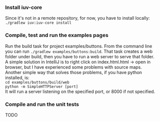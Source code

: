 ### Install iuv-core
Since it's not in a remote repository, for now, you have to install locally:  
`./gradlew iuv:iuv-core install`

### Compile, test and run the examples pages
Run the build task for project examples/buttons. From the command line you can run `./gradlew examples/buttons:build`.
That task creates a web folder under build, then you have to run a web server to serve that folder.  
A simple solution in IntelliJ is to right click on index.html.html -> open in browser, but I have experienced some problems with source maps.  
Another simple way that solves those problems, if you have python installed, is:  
`cd examples/buttons/build/web`  
`python -m SimpleHTTPServer [port]`  
It will run a server listening on the specified port, or 8000 if not specified.

### Compile and run the unit tests
TODO 
